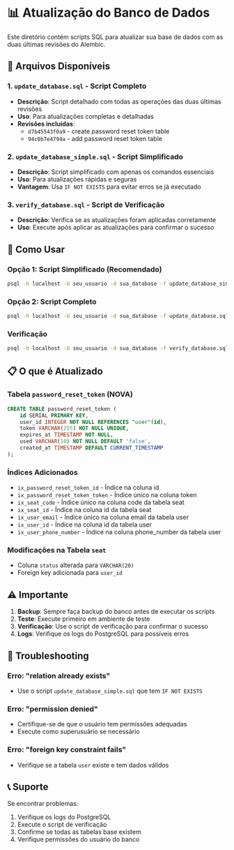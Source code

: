 # 📊 Atualização do Banco de Dados

Este diretório contém scripts SQL para atualizar sua base de dados com as duas últimas revisões do Alembic.

## 📁 Arquivos Disponíveis

### 1. `update_database.sql` - Script Completo
- **Descrição**: Script detalhado com todas as operações das duas últimas revisões
- **Uso**: Para atualizações completas e detalhadas
- **Revisões incluídas**:
  - `d7b45543f0a9` - create password reset token table
  - `94c0b7e4794a` - add password reset token table

### 2. `update_database_simple.sql` - Script Simplificado
- **Descrição**: Script simplificado com apenas os comandos essenciais
- **Uso**: Para atualizações rápidas e seguras
- **Vantagem**: Usa `IF NOT EXISTS` para evitar erros se já executado

### 3. `verify_database.sql` - Script de Verificação
- **Descrição**: Verifica se as atualizações foram aplicadas corretamente
- **Uso**: Execute após aplicar as atualizações para confirmar o sucesso

## 🚀 Como Usar

### Opção 1: Script Simplificado (Recomendado)
```bash
psql -h localhost -U seu_usuario -d sua_database -f update_database_simple.sql
```

### Opção 2: Script Completo
```bash
psql -h localhost -U seu_usuario -d sua_database -f update_database.sql
```

### Verificação
```bash
psql -h localhost -U seu_usuario -d sua_database -f verify_database.sql
```

## 📋 O que é Atualizado

### Tabela `password_reset_token` (NOVA)
```sql
CREATE TABLE password_reset_token (
    id SERIAL PRIMARY KEY,
    user_id INTEGER NOT NULL REFERENCES "user"(id),
    token VARCHAR(255) NOT NULL UNIQUE,
    expires_at TIMESTAMP NOT NULL,
    used VARCHAR(10) NOT NULL DEFAULT 'false',
    created_at TIMESTAMP DEFAULT CURRENT_TIMESTAMP
);
```

### Índices Adicionados
- `ix_password_reset_token_id` - Índice na coluna id
- `ix_password_reset_token_token` - Índice único na coluna token
- `ix_seat_code` - Índice único na coluna code da tabela seat
- `ix_seat_id` - Índice na coluna id da tabela seat
- `ix_user_email` - Índice único na coluna email da tabela user
- `ix_user_id` - Índice na coluna id da tabela user
- `ix_user_phone_number` - Índice na coluna phone_number da tabela user

### Modificações na Tabela `seat`
- Coluna `status` alterada para `VARCHAR(20)`
- Foreign key adicionada para `user_id`

## ⚠️ Importante

1. **Backup**: Sempre faça backup do banco antes de executar os scripts
2. **Teste**: Execute primeiro em ambiente de teste
3. **Verificação**: Use o script de verificação para confirmar o sucesso
4. **Logs**: Verifique os logs do PostgreSQL para possíveis erros

## 🔧 Troubleshooting

### Erro: "relation already exists"
- Use o script `update_database_simple.sql` que tem `IF NOT EXISTS`

### Erro: "permission denied"
- Certifique-se de que o usuário tem permissões adequadas
- Execute como superusuário se necessário

### Erro: "foreign key constraint fails"
- Verifique se a tabela `user` existe e tem dados válidos

## 📞 Suporte

Se encontrar problemas:
1. Verifique os logs do PostgreSQL
2. Execute o script de verificação
3. Confirme se todas as tabelas base existem
4. Verifique permissões do usuário do banco
